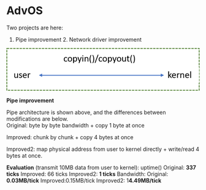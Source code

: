 # AdvOS
Two projects are here:
1. Pipe improvement 2. Network driver improvement  

![image](https://github.com/suweiyang0106/AdvOS/blob/main/pipecopyinout.png)  

**Pipe improvement**  

Pipe architecture is shown above, and the differences between modifications are below.  
Original: byte by byte bandwidth + copy 1 byte at once  

Improved: chunk by chunk + copy 4 bytes at once  

Improved2: map physical address from user to kernel directly + write/read 4 bytes at once.  

**Evaluation** (transmit 10MB data from user to kernel):
uptime()
Original: **337 ticks**
Improved: 66 ticks
Improved2: **1 ticks**
Bandwidth:
Original: **0.03MB/tick**
Improved:0.15MB/tick
Improved2: 1**4.49MB/tick**

